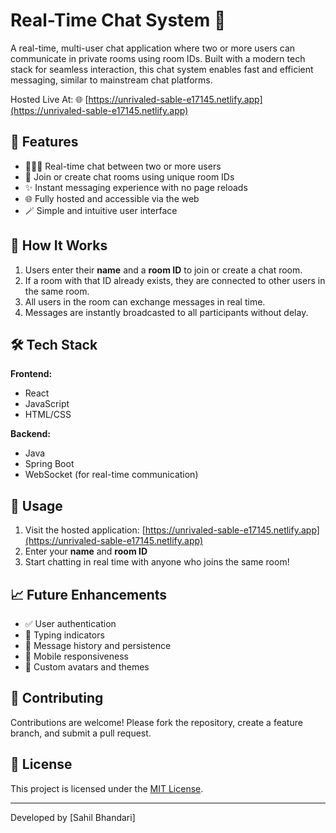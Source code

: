 # Real-Time Chat System 💬

A real-time, multi-user chat application where two or more users can communicate in private rooms using room IDs. Built with a modern tech stack for seamless interaction, this chat system enables fast and efficient messaging, similar to mainstream chat platforms.

Hosted Live At: 🌐 [https://unrivaled-sable-e17145.netlify.app](https://unrivaled-sable-e17145.netlify.app)

## 🔧 Features

- 🧑‍🤝‍🧑 Real-time chat between two or more users
- 🔐 Join or create chat rooms using unique room IDs
- ✨ Instant messaging experience with no page reloads
- 🌐 Fully hosted and accessible via the web
- 🪄 Simple and intuitive user interface

## 🚀 How It Works

1. Users enter their **name** and a **room ID** to join or create a chat room.
2. If a room with that ID already exists, they are connected to other users in the same room.
3. All users in the room can exchange messages in real time.
4. Messages are instantly broadcasted to all participants without delay.

## 🛠️ Tech Stack

**Frontend:**
- React
- JavaScript
- HTML/CSS

**Backend:**
- Java
- Spring Boot
- WebSocket (for real-time communication)


## 🧪 Usage

1. Visit the hosted application: [https://unrivaled-sable-e17145.netlify.app](https://unrivaled-sable-e17145.netlify.app)
2. Enter your **name** and **room ID**
3. Start chatting in real time with anyone who joins the same room!

## 📈 Future Enhancements

- ✅ User authentication
- 💬 Typing indicators
- 📜 Message history and persistence
- 📱 Mobile responsiveness
- 🎨 Custom avatars and themes

## 🤝 Contributing

Contributions are welcome! Please fork the repository, create a feature branch, and submit a pull request.

## 📄 License

This project is licensed under the [MIT License](LICENSE).

---

Developed by [Sahil Bhandari]



